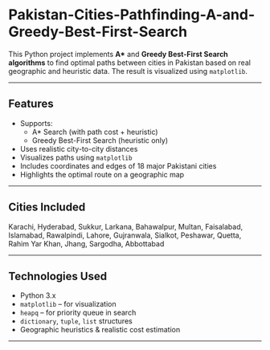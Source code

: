 # Pakistan-Cities-Pathfinding-A-and-Greedy-Best-First-Search
This Python project implements **A\*** and **Greedy Best-First Search algorithms** to find optimal paths between cities in Pakistan based on real geographic and heuristic data. The result is visualized using `matplotlib`.


---

## Features

- Supports:
  - A\* Search (with path cost + heuristic)
  - Greedy Best-First Search (heuristic only)
- Uses realistic city-to-city distances
- Visualizes paths using `matplotlib`
- Includes coordinates and edges of 18 major Pakistani cities
- Highlights the optimal route on a geographic map

---

## Cities Included

Karachi, Hyderabad, Sukkur, Larkana, Bahawalpur, Multan, Faisalabad,
Islamabad, Rawalpindi, Lahore, Gujranwala, Sialkot, Peshawar,
Quetta, Rahim Yar Khan, Jhang, Sargodha, Abbottabad

---

## Technologies Used

- Python 3.x
- `matplotlib` – for visualization
- `heapq` – for priority queue in search
- `dictionary`, `tuple`, `list` structures
- Geographic heuristics & realistic cost estimation

---
